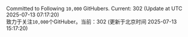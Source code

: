 Committed to Following `10,000` GitHubers. Current: <!-- FOLLOWING_COUNT -->302<!-- FOLLOWING_COUNT --> (Update at UTC <!-- LAST_UPDATED -->2025-07-13 07:17:20<!-- LAST_UPDATED -->)<br>
致力于关注`10,000`个GitHuber。当前：<!-- FOLLOWING_COUNT -->302<!-- FOLLOWING_COUNT --> (更新于北京时间 <!-- LAST_UPDATED_CST -->2025-07-13 15:17:20<!-- LAST_UPDATED_CST -->)
